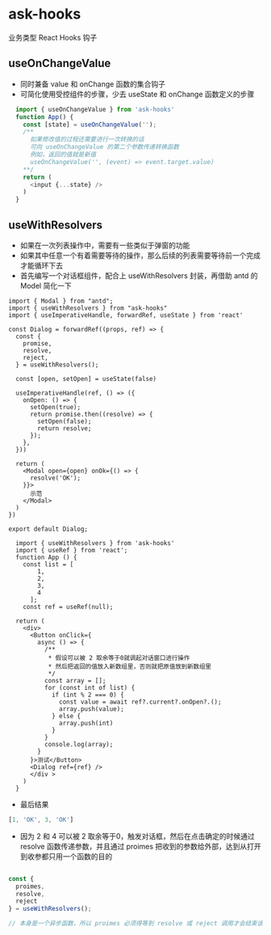 # ask-hooks
业务类型 React Hooks 钩子
## useOnChangeValue
- 同时兼备 value 和 onChange 函数的集合钩子
- 可简化使用受控组件的步骤，少去 useState 和 onChange 函数定义的步骤

```ts
  import { useOnChangeValue } from 'ask-hooks'
  function App() {
    const [state] = useOnChangeValue('');
    /**
      如果修改值的过程还需要进行一次转换的话
      可向 useOnChangeValue 的第二个参数传递转换函数
      例如，返回的值就是新值
      useOnChangeValue('', (event) => event.target.value)
    **/
    return (
      <input {...state} />
    )
  }
  ```

## useWithResolvers
- 如果在一次列表操作中，需要有一些类似于弹窗的功能
- 如果其中任意一个有着需要等待的操作，那么后续的列表需要等待前一个完成才能循环下去
- 首先编写一个对话框组件，配合上 useWithResolvers 封装，再借助 antd 的 Model 简化一下

```tsx 
import { Modal } from "antd";
import { useWithResolvers } from "ask-hooks"
import { useImperativeHandle, forwardRef, useState } from 'react'

const Dialog = forwardRef((props, ref) => {
  const {
    promise,
    resolve,
    reject,
  } = useWithResolvers();

  const [open, setOpen] = useState(false)

  useImperativeHandle(ref, () => ({
    onOpen: () => {
      setOpen(true);
      return promise.then((resolve) => {
        setOpen(false);
        return resolve;
      });
    },
  }))

  return (
    <Modal open={open} onOk={() => {
      resolve('OK');
    }}>
      示范
    </Modal>
  )
})

export default Dialog;

```

```tsx
  import { useWithResolvers } from 'ask-hooks'
  import { useRef } from 'react';
  function App () {
    const list = [
        1,
        2,
        3,
        4
      ];
    const ref = useRef(null);

  return (
    <div>
      <Button onClick={
        async () => {
          /**
           * 假设可以被 2 取余等于0就调起对话窗口进行操作
           * 然后把返回的值放入新数组里，否则就把原值放到新数组里
           */
          const array = [];
          for (const int of list) {
            if (int % 2 === 0) {
              const value = await ref?.current?.onOpen?.();
              array.push(value);
            } else {
              array.push(int)
            }
          }
          console.log(array);
        }
      }>测试</Button>
      <Dialog ref={ref} />
      </div >
    )
  }
```

- 最后结果

```ts
[1, 'OK', 3, 'OK']
```

- 因为 2 和 4 可以被 2 取余等于0，触发对话框，然后在点击确定的时候通过 resolve 函数传递参数，并且通过 proimes 把收到的参数给外部，达到从打开到收参都只用一个函数的目的

```ts

const {
  proimes,
  resolve,
  reject
} = useWithResolvers();

// 本身是一个异步函数，所以 proimes 必须得等到 resolve 或 reject 调用才会结束该异步函数

```
